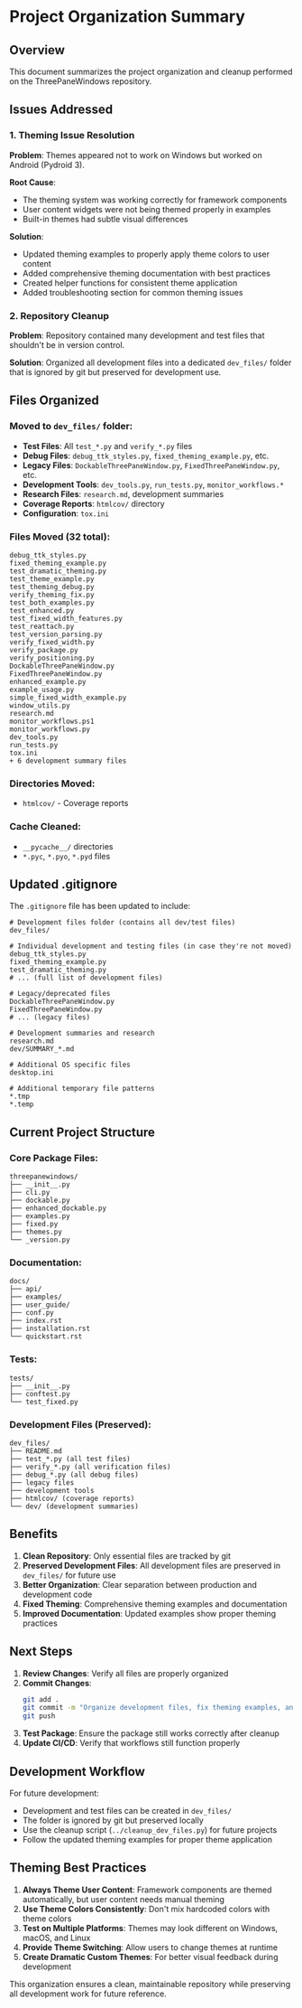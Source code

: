 # Project Organization Summary

## Overview
This document summarizes the project organization and cleanup performed on the ThreePaneWindows repository.

## Issues Addressed

### 1. Theming Issue Resolution
**Problem**: Themes appeared not to work on Windows but worked on Android (Pydroid 3).

**Root Cause**: 
- The theming system was working correctly for framework components
- User content widgets were not being themed properly in examples
- Built-in themes had subtle visual differences

**Solution**:
- Updated theming examples to properly apply theme colors to user content
- Added comprehensive theming documentation with best practices
- Created helper functions for consistent theme application
- Added troubleshooting section for common theming issues

### 2. Repository Cleanup
**Problem**: Repository contained many development and test files that shouldn't be in version control.

**Solution**: Organized all development files into a dedicated `dev_files/` folder that is ignored by git but preserved for development use.

## Files Organized

### Moved to `dev_files/` folder:
- **Test Files**: All `test_*.py` and `verify_*.py` files
- **Debug Files**: `debug_ttk_styles.py`, `fixed_theming_example.py`, etc.
- **Legacy Files**: `DockableThreePaneWindow.py`, `FixedThreePaneWindow.py`, etc.
- **Development Tools**: `dev_tools.py`, `run_tests.py`, `monitor_workflows.*`
- **Research Files**: `research.md`, development summaries
- **Coverage Reports**: `htmlcov/` directory
- **Configuration**: `tox.ini`

### Files Moved (32 total):
```
debug_ttk_styles.py
fixed_theming_example.py
test_dramatic_theming.py
test_theme_example.py
test_theming_debug.py
verify_theming_fix.py
test_both_examples.py
test_enhanced.py
test_fixed_width_features.py
test_reattach.py
test_version_parsing.py
verify_fixed_width.py
verify_package.py
verify_positioning.py
DockableThreePaneWindow.py
FixedThreePaneWindow.py
enhanced_example.py
example_usage.py
simple_fixed_width_example.py
window_utils.py
research.md
monitor_workflows.ps1
monitor_workflows.py
dev_tools.py
run_tests.py
tox.ini
+ 6 development summary files
```

### Directories Moved:
- `htmlcov/` - Coverage reports

### Cache Cleaned:
- `__pycache__/` directories
- `*.pyc`, `*.pyo`, `*.pyd` files

## Updated .gitignore

The `.gitignore` file has been updated to include:

```gitignore
# Development files folder (contains all dev/test files)
dev_files/

# Individual development and testing files (in case they're not moved)
debug_ttk_styles.py
fixed_theming_example.py
test_dramatic_theming.py
# ... (full list of development files)

# Legacy/deprecated files
DockableThreePaneWindow.py
FixedThreePaneWindow.py
# ... (legacy files)

# Development summaries and research
research.md
dev/SUMMARY_*.md

# Additional OS specific files
desktop.ini

# Additional temporary file patterns
*.tmp
*.temp
```

## Current Project Structure

### Core Package Files:
```
threepanewindows/
├── __init__.py
├── cli.py
├── dockable.py
├── enhanced_dockable.py
├── examples.py
├── fixed.py
├── themes.py
└── _version.py
```

### Documentation:
```
docs/
├── api/
├── examples/
├── user_guide/
├── conf.py
├── index.rst
├── installation.rst
└── quickstart.rst
```

### Tests:
```
tests/
├── __init__.py
├── conftest.py
└── test_fixed.py
```

### Development Files (Preserved):
```
dev_files/
├── README.md
├── test_*.py (all test files)
├── verify_*.py (all verification files)
├── debug_*.py (all debug files)
├── legacy files
├── development tools
├── htmlcov/ (coverage reports)
└── dev/ (development summaries)
```

## Benefits

1. **Clean Repository**: Only essential files are tracked by git
2. **Preserved Development Files**: All development files are preserved in `dev_files/` for future use
3. **Better Organization**: Clear separation between production and development code
4. **Fixed Theming**: Comprehensive theming examples and documentation
5. **Improved Documentation**: Updated examples show proper theming practices

## Next Steps

1. **Review Changes**: Verify all files are properly organized
2. **Commit Changes**: 
   ```bash
   git add .
   git commit -m "Organize development files, fix theming examples, and update .gitignore"
   git push
   ```
3. **Test Package**: Ensure the package still works correctly after cleanup
4. **Update CI/CD**: Verify that workflows still function properly

## Development Workflow

For future development:
- Development and test files can be created in `dev_files/`
- The folder is ignored by git but preserved locally
- Use the cleanup script (`../cleanup_dev_files.py`) for future projects
- Follow the updated theming examples for proper theme application

## Theming Best Practices

1. **Always Theme User Content**: Framework components are themed automatically, but user content needs manual theming
2. **Use Theme Colors Consistently**: Don't mix hardcoded colors with theme colors
3. **Test on Multiple Platforms**: Themes may look different on Windows, macOS, and Linux
4. **Provide Theme Switching**: Allow users to change themes at runtime
5. **Create Dramatic Custom Themes**: For better visual feedback during development

This organization ensures a clean, maintainable repository while preserving all development work for future reference.